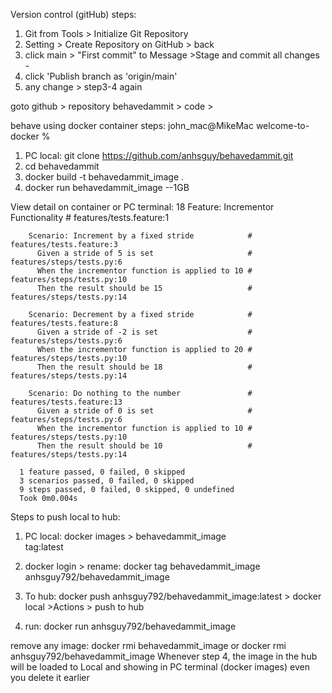 Version control (gitHub) steps:
1. Git from Tools > Initialize Git Repository
2. Setting > Create Repository on GitHub > back
3. click main > "First commit" to Message >Stage and commit all changes -
4. click 'Publish branch as 'origin/main'
5. any change > step3-4 again

goto github > repository behavedammit > code >

behave using docker container steps:
john_mac@MikeMac welcome-to-docker %
1. PC local: git clone https://github.com/anhsguy/behavedammit.git
2. cd behavedammit
3. docker build -t behavedammit_image .
4. docker run behavedammit_image --1GB

View detail on container or PC terminal: 
      18
      Feature: Incrementor Functionality # features/tests.feature:1
      
        Scenario: Increment by a fixed stride            # features/tests.feature:3
          Given a stride of 5 is set                     # features/steps/tests.py:6
          When the incrementor function is applied to 10 # features/steps/tests.py:10
          Then the result should be 15                   # features/steps/tests.py:14
      
        Scenario: Decrement by a fixed stride            # features/tests.feature:8
          Given a stride of -2 is set                    # features/steps/tests.py:6
          When the incrementor function is applied to 20 # features/steps/tests.py:10
          Then the result should be 18                   # features/steps/tests.py:14
      
        Scenario: Do nothing to the number               # features/tests.feature:13
          Given a stride of 0 is set                     # features/steps/tests.py:6
          When the incrementor function is applied to 10 # features/steps/tests.py:10
          Then the result should be 10                   # features/steps/tests.py:14
      
      1 feature passed, 0 failed, 0 skipped
      3 scenarios passed, 0 failed, 0 skipped
      9 steps passed, 0 failed, 0 skipped, 0 undefined
      Took 0m0.004s

Steps to push local to hub:

1. PC local: docker images > behavedammit_image  
   tag:latest

2. docker login > rename: docker tag behavedammit_image anhsguy792/behavedammit_image

3. To hub: docker push anhsguy792/behavedammit_image:latest  > docker local >Actions > push to hub

4. run: docker run anhsguy792/behavedammit_image

remove any image: docker rmi behavedammit_image or docker rmi anhsguy792/behavedammit_image
Whenever step 4, the image in the hub will be loaded to Local and showing in PC terminal (docker images) even you delete it earlier

